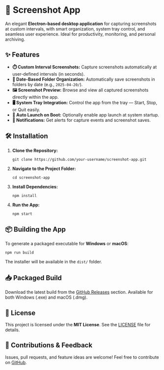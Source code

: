 

  <h1>📸 Screenshot App</h1>
  <p>An elegant <strong>Electron-based desktop application</strong> for capturing screenshots at custom intervals, with smart organization, system tray control, and seamless user experience. Ideal for productivity, monitoring, and personal archiving.</p>

  <div class="section">
    <h2>✨ Features</h2>
    <ul>
      <li><strong>⏱️ Custom Interval Screenshots:</strong> Capture screenshots automatically at user-defined intervals (in seconds).</li>
      <li><strong>📂 Date-Based Folder Organization:</strong> Automatically save screenshots in folders by date (e.g., <code>2025-04-20/</code>).</li>
      <li><strong>🖼️ Screenshot Preview:</strong> Browse and view all captured screenshots directly within the app.</li>
      <li><strong>🖥️ System Tray Integration:</strong> Control the app from the tray — Start, Stop, or Quit easily.</li>
      <li><strong>🚀 Auto Launch on Boot:</strong> Optionally enable app launch at system startup.</li>
      <li><strong>🔔 Notifications:</strong> Get alerts for capture events and screenshot saves.</li>
    </ul>
  </div>

  <div class="section">
    <h2>🛠️ Installation</h2>
    <ol>
      <li><strong>Clone the Repository:</strong>
        <pre><code>git clone https://github.com/your-username/screenshot-app.git</code></pre>
      </li>
      <li><strong>Navigate to the Project Folder:</strong>
        <pre><code>cd screenshot-app</code></pre>
      </li>
      <li><strong>Install Dependencies:</strong>
        <pre><code>npm install</code></pre>
      </li>
      <li><strong>Run the App:</strong>
        <pre><code>npm start</code></pre>
      </li>
    </ol>
  </div>

  <div class="section">
    <h2>📦 Building the App</h2>
    <p>To generate a packaged executable for <strong>Windows</strong> or <strong>macOS</strong>:</p>
    <pre><code>npm run build</code></pre>
    <p>The installer will be available in the <code>dist/</code> folder.</p>
  </div>

  <div class="section">
    <h2>📥 Packaged Build</h2>
    <p>Download the latest build from the <a href="https://github.com/your-username/screenshot-app/releases" target="_blank">GitHub Releases</a> section. Available for both Windows (.exe) and macOS (.dmg).</p>
  </div>

  

  <div class="section">
    <h2>🧾 License</h2>
    <p>This project is licensed under the <strong>MIT License</strong>. See the <a href="LICENSE">LICENSE</a> file for details.</p>
  </div>

  <div class="section">
    <h2>🙌 Contributions & Feedback</h2>
    <p>Issues, pull requests, and feature ideas are welcome! Feel free to contribute on <a href="https://github.com/your-username/screenshot-app" target="_blank">GitHub</a>.</p>
  </div>


